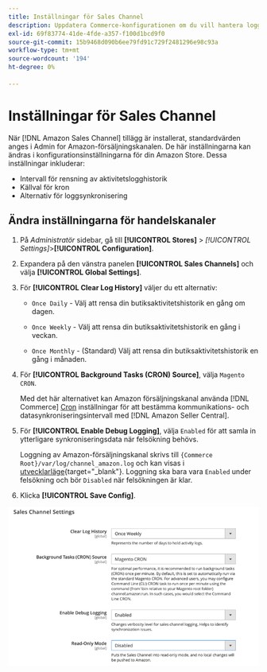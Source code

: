```yaml
---
title: Inställningar för Sales Channel
description: Uppdatera Commerce-konfigurationen om du vill hantera loggning, referenskälla och synkronisering för Amazon säljkanalsfunktioner.
exl-id: 69f83774-41de-4fde-a357-f100d1bcd9f0
source-git-commit: 15b9468d090b6ee79fd91c729f2481296e98c93a
workflow-type: tm+mt
source-wordcount: '194'
ht-degree: 0%

---
```


# Inställningar för Sales Channel

När [!DNL Amazon Sales Channel] tillägg är installerat, standardvärden anges i Admin for Amazon-försäljningskanalen. De här inställningarna kan ändras i konfigurationsinställningarna för din Amazon Store. Dessa inställningar inkluderar:

- Intervall för rensning av aktivitetslogghistorik
- Källval för kron
- Alternativ för loggsynkronisering

## Ändra inställningarna för handelskanaler

1. På _Administratör_ sidebar, gå till **[!UICONTROL Stores]** > _[!UICONTROL Settings]_>**[!UICONTROL Configuration]**.

1. Expandera på den vänstra panelen **[!UICONTROL Sales Channels]** och välja **[!UICONTROL Global Settings]**.

1. För **[!UICONTROL Clear Log History]** väljer du ett alternativ:

   - `Once Daily` - Välj att rensa din butiksaktivitetshistorik en gång om dagen.

   - `Once Weekly` - Välj att rensa din butiksaktivitetshistorik en gång i veckan.

   - `Once Monthly` - (Standard) Välj att rensa din butiksaktivitetshistorik en gång i månaden.

1. För **[!UICONTROL Background Tasks (CRON) Source]**, välja `Magento CRON`.

   Med det här alternativet kan Amazon försäljningskanal använda [!DNL Commerce] [Cron](https://docs.magento.com/user-guide/system/cron.html) inställningar för att bestämma kommunikations- och datasynkroniseringsintervall med [!DNL Amazon Seller Central].

1. För **[!UICONTROL Enable Debug Logging]**, välja `Enabled` för att samla in ytterligare synkroniseringsdata när felsökning behövs.

   Loggning av Amazon-försäljningskanal skrivs till `{Commerce Root}/var/log/channel_amazon.log` och kan visas i [utvecklarläge](https://docs.magento.com/user-guide/magento/installation-modes.html){target=&quot;_blank&quot;}. Loggning ska bara vara `Enabled` under felsökning och bör `Disabled` när felsökningen är klar.

1. Klicka **[!UICONTROL Save Config]**.

![Konfigurationsinställningar för Sales Channel](assets/config-sales-channel-global-settings.png)
